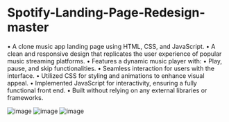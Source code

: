 # Spotify-Landing-Page-Redesign-master

•	A clone music app landing page using HTML, CSS, and JavaScript.
•	A clean and responsive design that replicates the user experience of popular music streaming platforms.
•	Features a dynamic music player with:
•	Play, pause, and skip functionalities.
•	Seamless interaction for users with the interface.
•	Utilized CSS for styling and animations to enhance visual appeal.
•	Implemented JavaScript for interactivity, ensuring a fully functional front end.
•	Built without relying on any external libraries or frameworks.


![image](https://github.com/user-attachments/assets/ed7e858f-2b13-4d23-ac03-a0aa40d48fd5)
![image](https://github.com/user-attachments/assets/0205d34c-6124-4ce0-9664-bcac35187040)
![image](https://github.com/user-attachments/assets/3f668593-6fd6-4e37-ac7e-5bf1146ffc5e)


